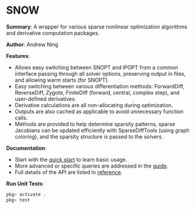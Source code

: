 # SNOW

**Summary**: A wrapper for various sparse nonlinear optimization algorithms and derivative computation packages.

**Author**: Andrew Ning

**Features**:

- Allows easy switching between SNOPT and IPOPT from a common interface passing through all solver options, preserving output in files, and allowing warm starts (for SNOPT).
- Easy switching between various differentiation methods: ForwardDiff, ReverseDiff, Zygote, FiniteDiff (forward, central, complex step), and user-defined derivatives.
- Derivative calculations are all non-allocating during optimization.
- Outputs are also cached as applicable to avoid unnecessary function calls.
- Methods are provided to help determine sparsity patterns, sparse Jacobians can be updated efficiently with SparseDiffTools (using graph coloring), and the sparsity structure is passed to the solvers.


**Documentation**:

- Start with the [quick start](quickstart.md) to learn basic usage.
- More advanced or specific queries are addressed in the [guide](guide.md).
- Full details of the API are listed in [reference](reference.md).

**Run Unit Tests**:

```julia
pkg> activate .
pkg> test
```